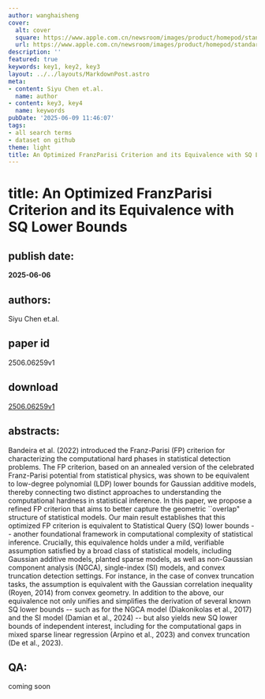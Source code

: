 ```yaml
---
author: wanghaisheng
cover:
  alt: cover
  square: https://www.apple.com.cn/newsroom/images/product/homepod/standard/Apple-HomePod-hero-230118_big.jpg.large_2x.jpg
  url: https://www.apple.com.cn/newsroom/images/product/homepod/standard/Apple-HomePod-hero-230118_big.jpg.large_2x.jpg
description: ''
featured: true
keywords: key1, key2, key3
layout: ../../layouts/MarkdownPost.astro
meta:
- content: Siyu Chen et.al.
  name: author
- content: key3, key4
  name: keywords
pubDate: '2025-06-09 11:46:07'
tags:
- all search terms
- dataset on github
theme: light
title: An Optimized FranzParisi Criterion and its Equivalence with SQ Lower Bounds
---
```


# title: An Optimized FranzParisi Criterion and its Equivalence with SQ Lower Bounds 
## publish date: 
**2025-06-06** 
## authors: 
  Siyu Chen et.al. 
## paper id
2506.06259v1
## download
[2506.06259v1](http://arxiv.org/abs/2506.06259v1)
## abstracts:
Bandeira et al. (2022) introduced the Franz-Parisi (FP) criterion for characterizing the computational hard phases in statistical detection problems. The FP criterion, based on an annealed version of the celebrated Franz-Parisi potential from statistical physics, was shown to be equivalent to low-degree polynomial (LDP) lower bounds for Gaussian additive models, thereby connecting two distinct approaches to understanding the computational hardness in statistical inference. In this paper, we propose a refined FP criterion that aims to better capture the geometric ``overlap" structure of statistical models. Our main result establishes that this optimized FP criterion is equivalent to Statistical Query (SQ) lower bounds -- another foundational framework in computational complexity of statistical inference. Crucially, this equivalence holds under a mild, verifiable assumption satisfied by a broad class of statistical models, including Gaussian additive models, planted sparse models, as well as non-Gaussian component analysis (NGCA), single-index (SI) models, and convex truncation detection settings. For instance, in the case of convex truncation tasks, the assumption is equivalent with the Gaussian correlation inequality (Royen, 2014) from convex geometry.   In addition to the above, our equivalence not only unifies and simplifies the derivation of several known SQ lower bounds -- such as for the NGCA model (Diakonikolas et al., 2017) and the SI model (Damian et al., 2024) -- but also yields new SQ lower bounds of independent interest, including for the computational gaps in mixed sparse linear regression (Arpino et al., 2023) and convex truncation (De et al., 2023).
## QA:
coming soon
